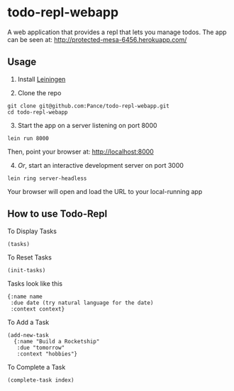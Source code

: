 # todo-repl-webapp

A web application that provides a repl that lets you manage todos.
The app can be seen at: http://protected-mesa-6456.herokuapp.com/

## Usage

1. Install [Leiningen](https://github.com/technomancy/leiningen)

2. Clone the repo
```
git clone git@github.com:Pance/todo-repl-webapp.git
cd todo-repl-webapp
```

3. Start the app on a server listening on port 8000
```
lein run 8000
```
Then, point your browser at: [http://localhost:8000](http://localhost:8000)

4. *Or*, start an interactive development server on port 3000
```
lein ring server-headless
```
Your browser will open and load the URL to your local-running app

## How to use Todo-Repl

To Display Tasks
```
(tasks)
```

To Reset Tasks
```
(init-tasks)
```

Tasks look like this
```
{:name name
 :due date (try natural language for the date)
 :context context}
```

To Add a Task
```
(add-new-task
  {:name "Build a Rocketship"
   :due "tomorrow"
   :context "hobbies"}
```

To Complete a Task
```
(complete-task index)
```
